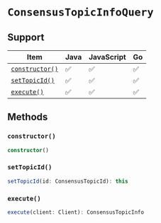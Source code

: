 # `ConsensusTopicInfoQuery`

## Support

| Item | Java | JavaScript | Go
| - | - | - | - |
| [`constructor()`](#new) | ✅ | ✅ | ✅
| [`setTopicId()`](#setTopicId) | ✅ | ✅ | ✅
| [`execute()`](#execute) | ✅ | ✅ | ✅

## Methods

### `constructor()`

```typescript
constructor()
```

### `setTopicId()`

```typescript
setTopicId(id: ConsensusTopicId): this
```

### `execute()`

```typescript
execute(client: Client): ConsensusTopicInfo
```
